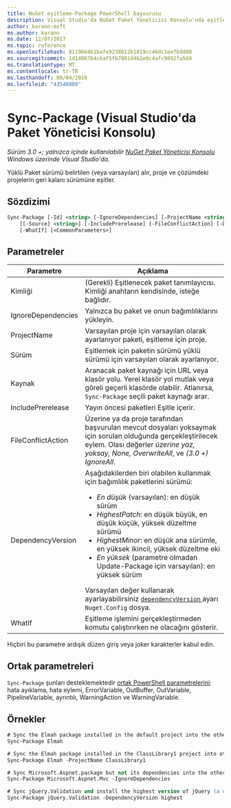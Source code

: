 ```yaml
---
title: NuGet eşitleme-Package PowerShell başvurusu
description: Visual Studio'da NuGet Paket Yöneticisi Konsolu'nda eşitleme-Package PowerShell komutunu referansı.
author: karann-msft
ms.author: karann
ms.date: 12/07/2017
ms.topic: reference
ms.openlocfilehash: 8119664b1bafe9238b12b1819cc46dc1ee7bdd00
ms.sourcegitcommit: 1d1406764c6af5fb7801d462e0c4afc9092fa569
ms.translationtype: MT
ms.contentlocale: tr-TR
ms.lasthandoff: 09/04/2018
ms.locfileid: "43548000"
---
```

# <a name="sync-package-package-manager-console-in-visual-studio"></a>Sync-Package (Visual Studio'da Paket Yöneticisi Konsolu)

*Sürüm 3.0 +; yalnızca içinde kullanılabilir [NuGet Paket Yöneticisi Konsolu](package-manager-console.md) Windows üzerinde Visual Studio'da.*

Yüklü Paket sürümü belirtilen (veya varsayılan) alır, proje ve çözümdeki projelerin geri kalanı sürümüne eşitler.

## <a name="syntax"></a>Sözdizimi

```ps
Sync-Package [-Id] <string> [-IgnoreDependencies] [-ProjectName <string>] [[-Version] <string>]
    [[-Source] <string>] [-IncludePrerelease] [-FileConflictAction] [-DependencyVersion]
    [-WhatIf] [<CommonParameters>]
```

## <a name="parameters"></a>Parametreler

| Parametre | Açıklama |
| --- | --- |
| Kimliği | (Gerekli) Eşitlenecek paket tanımlayıcısı. Kimliği anahtarın kendisinde, isteğe bağlıdır. |
| IgnoreDependencies | Yalnızca bu paket ve onun bağımlılıklarını yükleyin. |
| ProjectName | Varsayılan proje için varsayılan olarak ayarlanıyor paketi, eşitleme için proje. |
| Sürüm | Eşitlemek için paketin sürümü yüklü sürümü için varsayılan olarak ayarlanıyor. |
| Kaynak | Aranacak paket kaynağı için URL veya klasör yolu. Yerel klasör yol mutlak veya göreli geçerli klasörde olabilir. Atlanırsa, `Sync-Package` seçili paket kaynağı arar. |
| IncludePrerelease | Yayın öncesi paketleri Eşitle içerir. |
| FileConflictAction | Üzerine ya da proje tarafından başvurulan mevcut dosyaları yoksaymak için sorulan olduğunda gerçekleştirilecek eylem. Olası değerler *üzerine yaz, yoksay, None, OverwriteAll*, ve *(3.0 +)* *IgnoreAll*. |
| DependencyVersion | Aşağıdakilerden biri olabilen kullanmak için bağımlılık paketlerini sürümü:<br/><ul><li>*En düşük* (varsayılan): en düşük sürüm</li><li>*HighestPatch*: en düşük büyük, en düşük küçük, yüksek düzeltme sürümü</li><li>*HighestMinor*: en düşük ana sürümle, en yüksek ikincil, yüksek düzeltme eki</li><li>*En yüksek* (parametre olmadan Update-Package için varsayılan): en yüksek sürüm</li></ul>Varsayılan değer kullanarak ayarlayabilirsiniz [ `dependencyVersion` ](../reference/nuget-config-file.md#config-section) ayarı `Nuget.Config` dosya. |
| WhatIf | Eşitleme işlemini gerçekleştirmeden komutu çalıştırırken ne olacağını gösterir. |

Hiçbiri bu parametre ardışık düzen giriş veya joker karakterler kabul edin.

## <a name="common-parameters"></a>Ortak parametreleri

`Sync-Package` şunları desteklemektedir [ortak PowerShell parametrelerini](http://go.microsoft.com/fwlink/?LinkID=113216): hata ayıklama, hata eylemi, ErrorVariable, OutBuffer, OutVariable, PipelineVariable, ayrıntılı, WarningAction ve WarningVariable.

## <a name="examples"></a>Örnekler

```ps
# Sync the Elmah package installed in the default project into the other projects in the solution
Sync-Package Elmah

# Sync the Elmah package installed in the ClassLibrary1 project into other projects in the solution
Sync-Package Elmah -ProjectName ClassLibrary1

# Sync Microsoft.Aspnet.package but not its dependencies into the other projects in the solution
Sync-Package Microsoft.Aspnet.Mvc -IgnoreDependencies

# Sync jQuery.Validation and install the highest version of jQuery (a dependency) from the package source    
Sync-Package jQuery.Validation -DependencyVersion highest
```
